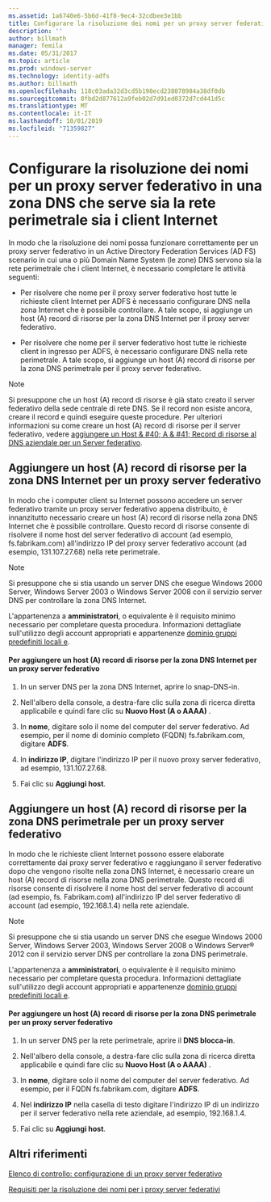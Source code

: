 ```yaml
---
ms.assetid: 1a6740e6-5b6d-41f8-9ec4-32cdbee3e1bb
title: Configurare la risoluzione dei nomi per un proxy server federativo in una zona DNS che serve sia la rete perimetrale sia i client Internet
description: ''
author: billmath
manager: femila
ms.date: 05/31/2017
ms.topic: article
ms.prod: windows-server
ms.technology: identity-adfs
ms.author: billmath
ms.openlocfilehash: 118c03ada32d3cd5b198ecd238078984a38df0db
ms.sourcegitcommit: 8fbd2d877612a9feb02d7d91ed0372d7cd441d5c
ms.translationtype: MT
ms.contentlocale: it-IT
ms.lasthandoff: 10/01/2019
ms.locfileid: "71359827"
---
```

# <a name="configure-name-resolution-for-a-federation-server-proxy-in-a-dns-zone-that-serves-both-the-perimeter-network-and-internet-clients"></a>Configurare la risoluzione dei nomi per un proxy server federativo in una zona DNS che serve sia la rete perimetrale sia i client Internet


In modo che la risoluzione dei nomi possa funzionare correttamente per un proxy server federativo in un Active Directory Federation Services \(AD FS\) scenario in cui una o più Domain Name System \(le zone\) DNS servono sia la rete perimetrale che i client Internet, è necessario completare le attività seguenti:  
  
-   Per risolvere che nome per il proxy server federativo host tutte le richieste client Internet per ADFS è necessario configurare DNS nella zona Internet che è possibile controllare. A tale scopo, si aggiunge un host \(A\) record di risorse per la zona DNS Internet per il proxy server federativo.  
  
-   Per risolvere che nome per il server federativo host tutte le richieste client in ingresso per ADFS, è necessario configurare DNS nella rete perimetrale. A tale scopo, si aggiunge un host \(A\) record di risorse per la zona DNS perimetrale per il proxy server federativo.  
  
> [!NOTE]  
> Si presuppone che un host \(A\) record di risorse è già stato creato il server federativo della sede centrale di rete DNS. Se il record non esiste ancora, creare il record e quindi eseguire queste procedure. Per ulteriori informazioni su come creare un host \(A\) record di risorse per il server federativo, vedere [aggiungere un Host & #40; A & #41; Record di risorse al DNS aziendale per un Server federativo](Add-a-Host--A--Resource-Record-to-Corporate-DNS-for-a-Federation-Server.md).  
  
## <a name="add-a-host-a-resource-record-to-the-internet-dns-zone-for-a-federation-server-proxy"></a>Aggiungere un host \(A\) record di risorse per la zona DNS Internet per un proxy server federativo  
In modo che i computer client su Internet possono accedere un server federativo tramite un proxy server federativo appena distribuito, è innanzitutto necessario creare un host \(A\) record di risorse nella zona DNS Internet che è possibile controllare. Questo record di risorse consente di risolvere il nome host del server federativo di account \(ad esempio, fs.fabrikam.com\) all'indirizzo IP del proxy server federativo account \(ad esempio, 131.107.27.68\) nella rete perimetrale.  
  
> [!NOTE]  
> Si presuppone che si stia usando un server DNS che esegue Windows 2000 Server, Windows Server 2003 o Windows Server 2008 con il servizio server DNS per controllare la zona DNS Internet.  
  
L'appartenenza a **amministratori**, o equivalente è il requisito minimo necessario per completare questa procedura.  Informazioni dettagliate sull'utilizzo degli account appropriati e appartenenze [dominio gruppi predefiniti locali e](https://go.microsoft.com/fwlink/?LinkId=83477).   
  
#### <a name="to-add-a-host-a-resource-record-to-the-internet-dns-zone-for-a-federation-server-proxy"></a>Per aggiungere un host \(A\) record di risorse per la zona DNS Internet per un proxy server federativo  
  
1.  In un server DNS per la zona DNS Internet, aprire lo snap-DNS\-in.  
  
2.  Nell'albero della console, a destra\-fare clic sulla zona di ricerca diretta applicabile e quindi fare clic su **Nuovo Host \(A o AAAA\)** .  
  
3.  In **nome**, digitare solo il nome del computer del server federativo. Ad esempio, per il nome di dominio completo \(FQDN\) fs.fabrikam.com, digitare **ADFS**.  
  
4.  In **indirizzo IP**, digitare l'indirizzo IP per il nuovo proxy server federativo, ad esempio, 131.107.27.68.  
  
5.  Fai clic su **Aggiungi host**.  
  
## <a name="add-a-host-a-resource-record-to-the-perimeter-dns-zone-for-a-federation-server-proxy"></a>Aggiungere un host \(A\) record di risorse per la zona DNS perimetrale per un proxy server federativo  
In modo che le richieste client Internet possono essere elaborate correttamente dai proxy server federativo e raggiungano il server federativo dopo che vengono risolte nella zona DNS Internet, è necessario creare un host \(A\) record di risorse nella zona DNS perimetrale. Questo record di risorse consente di risolvere il nome host del server federativo di account \(ad esempio, fs. Fabrikam.com\) all'indirizzo IP del server federativo di account \(ad esempio, 192.168.1.4\) nella rete aziendale.  
  
> [!NOTE]  
> Si presuppone che si stia usando un server DNS che esegue Windows 2000 Server, Windows Server 2003, Windows Server 2008 o Windows Server® 2012 con il servizio server DNS per controllare la zona DNS perimetrale.  
  
L'appartenenza a **amministratori**, o equivalente è il requisito minimo necessario per completare questa procedura.  Informazioni dettagliate sull'utilizzo degli account appropriati e appartenenze [dominio gruppi predefiniti locali e](https://go.microsoft.com/fwlink/?LinkId=83477).   
  
#### <a name="to-add-a-host-a-resource-record-to-the-perimeter-dns-zone-for-a-federation-server-proxy"></a>Per aggiungere un host \(A\) record di risorse per la zona DNS perimetrale per un proxy server federativo  
  
1.  In un server DNS per la rete perimetrale, aprire il **DNS blocca\-in**.  
  
2.  Nell'albero della console, a destra\-fare clic sulla zona di ricerca diretta applicabile e quindi fare clic su **Nuovo Host \(A o AAAA\)** .  
  
3.  In **nome**, digitare solo il nome del computer del server federativo. Ad esempio, per il FQDN fs.fabrikam.com, digitare **ADFS**.  
  
4.  Nel **indirizzo IP** nella casella di testo digitare l'indirizzo IP di un indirizzo per il server federativo nella rete aziendale, ad esempio, 192.168.1.4.  
  
5.  Fai clic su **Aggiungi host**.  
  
## <a name="additional-references"></a>Altri riferimenti  
[Elenco di controllo: configurazione di un proxy server federativo](Checklist--Setting-Up-a-Federation-Server-Proxy.md)  
  
[Requisiti per la risoluzione dei nomi per i proxy server federativi](https://technet.microsoft.com/library/dd807055.aspx)  
  

